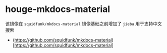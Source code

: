# houge-mkdocs-material

该镜像在 `squidfunk/mkdocs-material` 镜像基础之前增加了 `jieba` 用于支持中文搜索

- (https://github.com/squidfunk/mkdocs-material)[https://github.com/squidfunk/mkdocs-material]